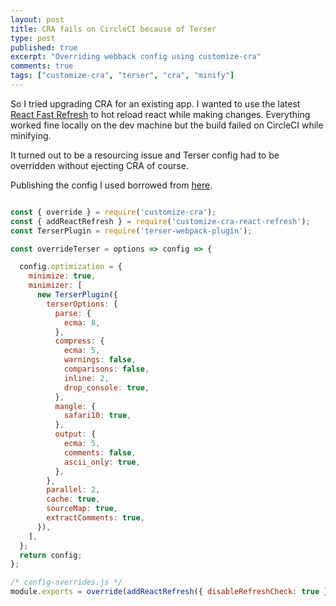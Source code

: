 ```yaml
---
layout: post
title: CRA fails on CircleCI because of Terser
type: post
published: true
excerpt: "Overriding webback config using customize-cra"
comments: true
tags: ["customize-cra", "terser", "cra", "minify"]
---
```


So I tried upgrading CRA for an existing app. I wanted to use the latest [React Fast Refresh](https://github.com/facebook/react/issues/16604) to hot reload react while making changes. Everything worked fine locally on the dev machine but the build failed on CircleCI while minifying.

It turned out to be a resourcing issue and Terser config had to be overridden without ejecting CRA of course.

Publishing the config I used borrowed from [here](https://github.com/webpack-contrib/terser-webpack-plugin/issues/202#issuecomment-580443244).


```javascript

const { override } = require('customize-cra');
const { addReactRefresh } = require('customize-cra-react-refresh');
const TerserPlugin = require('terser-webpack-plugin');

const overrideTerser = options => config => {

  config.optimization = {
    minimize: true,
    minimizer: [
      new TerserPlugin({
        terserOptions: {
          parse: {
            ecma: 8,
          },
          compress: {
            ecma: 5,
            warnings: false,
            comparisons: false,
            inline: 2,
            drop_console: true,
          },
          mangle: {
            safari10: true,
          },
          output: {
            ecma: 5,
            comments: false,
            ascii_only: true,
          },
        },
        parallel: 2,
        cache: true,
        sourceMap: true,
        extractComments: true,
      }),
    ],
  };
  return config;
};

/* config-overrides.js */
module.exports = override(addReactRefresh({ disableRefreshCheck: true }), overrideTerser());

```